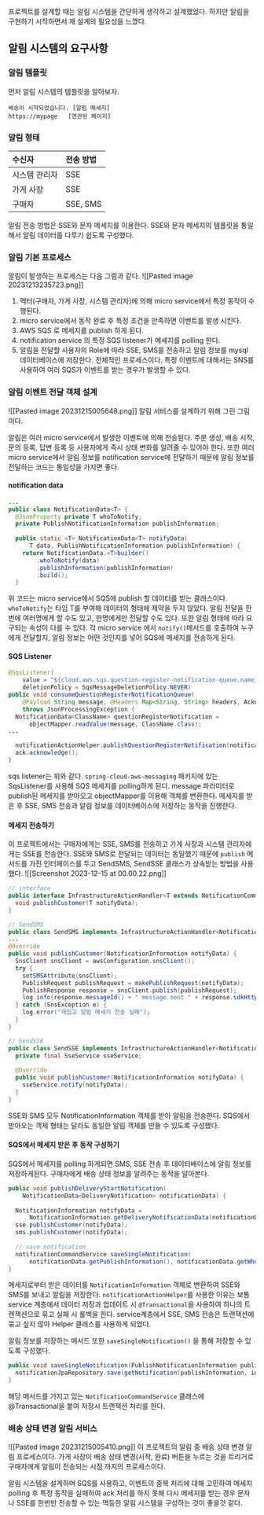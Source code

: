 프로젝트를 설계할 때는 알림 시스템을 간단하게 생각하고 설계했었다. 하지만 알림을 구현하기 시작하면서 재 설계의 필요성을 느꼈다. 
## 알림 시스템의 요구사항 
### 알림 템플릿
먼저 알림 시스템의 템플릿을 알아보자. 
```plain text
배송이 시작되었습니다. [알림 메세지]
https://mypage   [연관된 페이지]
```
### 알림 형태 
| 수신자 | 전송 방법 | 
|:--|:--|
|시스템 관리자 | SSE |
| 가게 사장 | SSE | 
| 구매자 | SSE, SMS | 
알림 전송 방법은 SSE와 문자 메세지를 이용한다. SSE와 문자 메세지의 템플릿을 통일해서 알림 데이터를 다루기 쉽도록 구성했다. 
### 알림 기본 프로세스 
알림이 발생하는 프로세스는 다음 그림과 같다.
![[Pasted image 20231213235723.png]]
1. 액터(구매자, 가게 사장, 시스템 관리자)에 의해 micro service에서 특정 동작이 수행된다. 
2. micro service에서 동작 완료 후 특정 조건을 만족하면 이벤트를 발생 시킨다.
3. AWS SQS 로 메세지를 publish 하게 된다. 
4. notification service 의 특정 SQS listener가 메세지를 polling 한다. 
5. 알림을 전달할 사용자의 Role에 따라 SSE, SMS를 전송하고 알림 정보를 mysql 데이터베이스에 저장한다. 
전체적인 프로세스이다. 특정 이벤트에 대해서는 SNS를 사용하여 여러 SQS가 이벤트를 받는 경우가 발생할 수 있다. 

### 알림 이벤트 전달 객체 설계 
![[Pasted image 20231215005648.png]]
알림 서비스를 설계하기 위해 그린 그림이다. 

알림은 여러 micro service에서 발생한 이벤트에 의해 전송된다. 주문 생성, 배송 시작, 문의 등록, 답변 등록 등 사용자에게 즉시 상태 변화를 알려줄 수 있어야 한다. 또한 여러 micro service에서 알림 정보를 notification service에 전달하기 때문에 알림 정보를 전달하는 코드는 통일성을 가지면 좋다. 
#### notification data
```java
...
public class NotificationData<T> {  
  @JsonProperty private T whoToNotify;  
  private PublishNotificationInformation publishInformation;  
  
  public static <T> NotificationData<T> notifyData(  
      T data, PublishNotificationInformation publishInformation) {  
    return NotificationData.<T>builder()  
        .whoToNotify(data)  
        .publishInformation(publishInformation)  
        .build();  
  }
```
위 코드는 micro service에서 SQS에 publish 할 데이터를 받는 클래스이다. `whoToNotify`는 타입 T를 부여해 데이터의 형태에 제약을 두지 않았다. 
알림 전달을 한번에 여러명에게 할 수도 있고, 한명에게만 전달할 수도 있다. 또한 알림 형태에 따라 요구되는 속성이 다를 수 있다. 
각 micro service 에서 `notify()`메서드를 호출하여 누구에게 전달할지, 알림 정보는 어떤 것인지를 넣어 SQS에 메세지를 전송하게 된다. 
#### SQS Listener
```java
@SqsListener(  
    value = "${cloud.aws.sqs.question-register-notification-queue.name}",  
    deletionPolicy = SqsMessageDeletionPolicy.NEVER)  
public void consumeQuestionRegisterNotificationQueue(  
    @Payload String message, @Headers Map<String, String> headers, Acknowledgment ack)  
    throws JsonProcessingException {  
  NotificationData<ClassName> questionRegisterNotification =  
      objectMapper.readValue(message, ClassName.class);
...  

  notificationActionHelper.publishQuestionRegisterNotification(notification);  
  ack.acknowledge();  
}
```
sqs listener는 위와 같다. `spring-cloud-aws-messaging` 패키지에 있는 SqsListener를 사용해 SQS 메세지를 polling하게 된다. message 파라미터로 publish된 메세지를 받아오고 objectMapper를 이용해 객체를 변환한다. 
메세지를 받은 후 SSE, SMS 전송과 알림 정보를 데이터베이스에 저장하는 동작을 진행한다. 
#### 메세지 전송하기 
이 프로젝트에서는 구매자에게는 SSE, SMS를 전송하고 가게 사장과 시스템 관리자에게는 SSE를 전송한다. SSE와 SMS로 전달되는 데이터는 동일했기 때문에 `publish` 메서드를 가진 인터페이스를 두고 SendSMS, SendSSE 클래스가 상속받는 방법을 사용했다. 
![[Screenshot 2023-12-15 at 00.00.22.png]]
```java
// interface
public interface InfrastructureActionHandler<T extends NotificationCommand.NotificationInformation> {  
  void publishCustomer(T notifyData);  
}
```
```java
// SendSMS
public class SendSMS implements InfrastructureActionHandler<NotificationInformation> {
...
@Override  
public void publishCustomer(NotificationInformation notifyData) {  
  SnsClient snsClient = awsConfiguration.snsClient();  
  try {  
    setSMSAttribute(snsClient);  
    PublishRequest publishRequest = makePublishRequest(notifyData);  
    PublishResponse response = snsClient.publish(publishRequest);  
    log.info(response.messageId() + " message sent " + response.sdkHttpResponse().statusCode());  
  } catch (SnsException e) {  
    log.error("재입고 알림 메세지 전송 실패");  
  }  
}
```
```java
// SendSSE
public class SendSSE implements InfrastructureActionHandler<NotificationInformation> {  
  private final SseService sseService;  
  
  @Override  
  public void publishCustomer(NotificationInformation notifyData) {  
    sseService.notify(notifyData);  
  }  
}
```
SSE와 SMS 모두 NotificationInformation 객체를 받아 알림을 전송한다. SQS에서 받아오는 객체 형태는 달라도 동일한 알림 객체를 만들 수 있도록 구성했다. 
#### SQS에서 메세지 받은 후 동작 구성하기 
SQS에서 메세지를 polling 하게되면 SMS, SSE 전송 후 데이터베이스에 알림 정보를 저장하게된다. 구매자에게 배송 상태 정보를 알려주는 동작을 알아본다. 
```java
public void publishDeliveryStartNotification(  
    NotificationData<DeliveryNotification> notificationData) {  
  
  NotificationInformation notifyData =  
      NotificationInformation.getDeliveryNotificationData(notificationData);  
  sse.publishCustomer(notifyData);  
  sms.publishCustomer(notifyData);  
  
  // save notification  
  notificationCommandService.saveSingleNotification(  
      notificationData.getPublishInformation(), notificationData.getWhoToNotify().getUserId());  
}
```
메세지로부터 받은 데이터를 `NotificationInformation` 객체로 변환하여 SSE와 SMS를 보내고 알림을 저장한다. `notificationActionHelper`를 사용한 이유는 보통 service 계층에서 데이터 저장과 업데이트 시 `@Transactional`을 사용하여 하나의 트랜잭션으로 묶고 실패 시 롤백을 한다. 
service계층에서 SSE, SMS 전송은 트랜잭션에 묶고 싶지 않아 Helper 클래스를 사용하게 되었다. 

알림 정보를 저장하는 메서드 또한 `saveSingleNotification()` 을 통해 저장할 수 있도록 구성했다. 
```java
public void saveSingleNotification(PublishNotificationInformation publishInformation, Long id) {  
  notificationJpaRepository.save(getNotification(publishInformation, id));  
}
```
해당 메서드를 가지고 있는 `NotificationCommandService` 클래스에 @Transactional을 붙여 저장시 트랜잭션 처리를 한다. 
### 배송 상태 변경 알림 서비스 
![[Pasted image 20231215005410.png]]
이 프로젝트의 알림 중 배송 상태 변경 알림 프로세스이다. 가게 사장이 배송 상태 변경(시작, 완료) 버튼을 누르는 것을 트리거로 구매자에게 알림이 전송되는 시점 까지의 프로세스이다. 

알림 시스템을 설계하며 SQS를 사용하고, 이벤트의 중복 처리에 대해 고민하여 메세지 polling 후 특정 동작을 실패하여 ack 처리를 하지 못해 다시 메세지를 받는 경우 문자나 SSE를 한번만 전송할 수 있는 멱등한 알림 시스템을 구성하는 것이 좋을것 같다. 